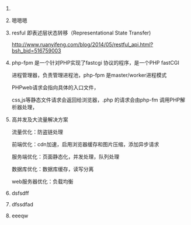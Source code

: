 1. 

2. 嗯嗯嗯

3. resful 即表述层状态转移（Representational State Transfer)

   http://www.ruanyifeng.com/blog/2014/05/restful_api.html?bsh_bid=516759003

4. php-fpm 是一个针对PHP实现了fastcgi 协议的程序，是一个PHP fastCGI 

   进程管理器，负责管理进程池，php-fpm 是master/worker进程模式

   PHPweb请求会指向具体的入口文件，

   css,js等静态文件请求会返回给浏览器，.php 的请求会由php-fm 调用PHP解析器处理，

5. 高并发及大流量解决方案

   流量优化：防盗链处理

   前端优化：cdn加速，启用浏览器缓存和图片压缩，添加异步请求

   服务端优化：页面静态化，并发处理，队列处理

   数据库优化：数据库缓存，读写分离

   web服务器优化：负载均衡

6. dsfsdff 

7. dfssdfad

8. eeeqw